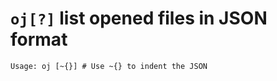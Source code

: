 <!-- TITLE: oj -->

#  `oj[?]` list opened files in JSON format


```
Usage: oj [~{}] # Use ~{} to indent the JSON
```
